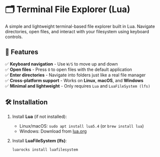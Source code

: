 # 🗂️ Terminal File Explorer (Lua)  

A simple and lightweight terminal-based file explorer built in Lua. Navigate directories, open files, and interact with your filesystem using keyboard controls.  

## 🎯 Features  
✅ **Keyboard navigation** - Use `W/S` to move up and down  
✅ **Open files** - Press `O` to open files with the default application  
✅ **Enter directories** - Navigate into folders just like a real file manager  
✅ **Cross-platform support** - Works on **Linux**, **macOS**, and **Windows**  
✅ **Minimal and lightweight** - Only requires `Lua` and `LuaFileSystem (lfs)`  

## 🛠️ Installation  
1. Install **Lua** (if not installed):  
   - Linux/macOS: `sudo apt install lua5.4` (or `brew install lua`)  
   - Windows: Download from [lua.org](https://www.lua.org/download.html)  

2. Install **LuaFileSystem (lfs)**:  
   ```sh
   luarocks install luafilesystem
